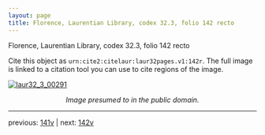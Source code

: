 ```yaml
---
layout: page
title: Florence, Laurentian Library, codex 32.3, folio 142 recto
---
```


Florence, Laurentian Library, codex 32.3, folio 142 recto

Cite this object as `urn:cite2:citelaur:laur32pages.v1:142r`.  The full image is linked to a citation tool you can use to cite regions of the image.

[![laur32_3_00291](http://www.homermultitext.org/iipsrv?IIIF=/project/homer/pyramidal/deepzoom/citelaur/laur32imgs/v1/laur32_3_00291.tif/full/800,/0/default.jpg)](http://www.homermultitext.org/ict2/?urn=urn:cite2:citelaur:laur32imgs.v1:laur32_3_00291) 

<p style="text-align: center; font-style: italic;">Image presumed to in the public domain.</p>

---

previous: [141v](../141v/) | next: [142v](../142v/)